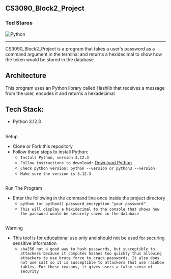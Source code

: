 
CS3090_Block2_Project
----------------------------------------
### Ted Staros
![Python](https://img.shields.io/badge/Python-3.12.3-blue)

---

CS3090_Block2_Project is a program that takes a user's password as a command argument in the terminal and returns a hexidecimal to show how the token would be stored in the database.

## Architecture
This program uses an Python library called Hashlib that receives a message from the user, encodes it and returns a hexadecimal


## Tech Stack:
- Python 3.12.3

##
Setup
* Clone or Fork this repository
* Follow these steps to install Python:
    * `Install Python, version 3.12.3`
    * `Follow instructions to download:` [Download Python](https://www.python.org/downloads/)
    * `Check python version: python --version or python3 --version`
    * `Make sure the version is 3.12.3`
##
Run The Program
* Enter the following in the command line once inside the project directory
    * `python (or python3) password_encryption "your password"`
    * `This will display a hexidecimal to the console that shows how the password would be securely saved in the database`
##
Warning
* This tool is for educational use only and should not be used for securing sensitive information
    * `sha256 not a good way to hash passwords, but susceptible to attackers because it computes hashes too quickly thus allowing attackers to use brute force to crack passwords. It also does not use salt so it is susceptible to attackers that use rainbow tables. For these reasons, it gives users a false sense of security`